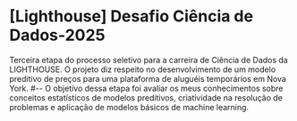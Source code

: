 # [Lighthouse] Desafio Ciência de Dados-2025

Terceira etapa do processo seletivo para a carreira de Ciência de Dados da LIGHTHOUSE. O projeto diz respeito no desenvolvimento de um modelo preditivo de preços para uma plataforma de aluguéis temporários em Nova York.
#--
O objetivo dessa etapa foi avaliar os meus conhecimentos sobre conceitos estatísticos de modelos preditivos, criatividade na resolução de problemas e aplicação de modelos básicos de machine learning.
